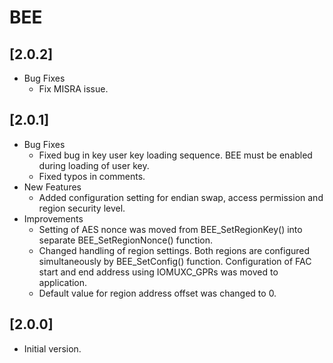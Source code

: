# BEE

## [2.0.2]

- Bug Fixes
  - Fix MISRA issue.

## [2.0.1]

- Bug Fixes
  - Fixed bug in key user key loading sequence. BEE must be enabled during loading of user key.
  - Fixed typos in comments.
- New Features
  - Added configuration setting for endian swap, access permission and region security level.
- Improvements
  - Setting of AES nonce was moved from BEE_SetRegionKey() into separate BEE_SetRegionNonce() function.
  - Changed handling of region settings. Both regions are configured simultaneously by BEE_SetConfig() function.
    Configuration of FAC start and end address using IOMUXC_GPRs was moved to application.
  - Default value for region address offset was changed to 0.

## [2.0.0]

- Initial version.
